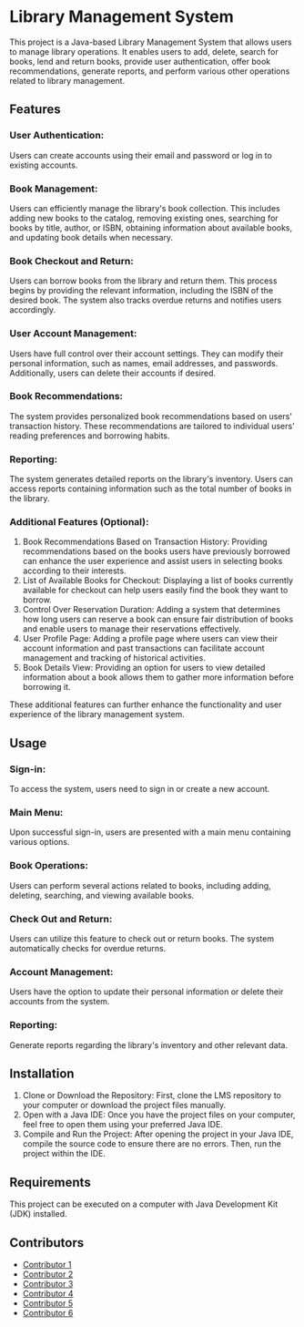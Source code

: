 # Library Management System

This project is a Java-based Library Management System that allows users to manage library operations. It enables users to add, delete, search for books, lend and return books, provide user authentication, offer book recommendations, generate reports, and perform various other operations related to library management.

## Features
### User Authentication:
Users can create accounts using their email and password or log in to existing accounts.

### Book Management:
Users can efficiently manage the library's book collection. This includes adding new books to the catalog, removing existing ones, searching for books by title, author, or ISBN, obtaining information about available books, and updating book details when necessary.

### Book Checkout and Return:
Users can borrow books from the library and return them. This process begins by providing the relevant information, including the ISBN of the desired book. The system also tracks overdue returns and notifies users accordingly.

### User Account Management:
Users have full control over their account settings. They can modify their personal information, such as names, email addresses, and passwords. Additionally, users can delete their accounts if desired.

### Book Recommendations:
The system provides personalized book recommendations based on users' transaction history. These recommendations are tailored to individual users' reading preferences and borrowing habits.

### Reporting:
The system generates detailed reports on the library's inventory. Users can access reports containing information such as the total number of books in the library.

### Additional Features (Optional):
1. Book Recommendations Based on Transaction History:
Providing recommendations based on the books users have previously borrowed can enhance the user experience and assist users in selecting books according to their interests.
2. List of Available Books for Checkout:
Displaying a list of books currently available for checkout can help users easily find the book they want to borrow.
3. Control Over Reservation Duration:
Adding a system that determines how long users can reserve a book can ensure fair distribution of books and enable users to manage their reservations effectively.
4. User Profile Page:
Adding a profile page where users can view their account information and past transactions can facilitate account management and tracking of historical activities.
5. Book Details View:
Providing an option for users to view detailed information about a book allows them to gather more information before borrowing it.

These additional features can further enhance the functionality and user experience of the library management system.

## Usage

### Sign-in: 
To access the system, users need to sign in or create a new account.

### Main Menu: 
Upon successful sign-in, users are presented with a main menu containing various options.

### Book Operations:
Users can perform several actions related to books, including adding, deleting, searching, and viewing available books.

### Check Out and Return:
Users can utilize this feature to check out or return books. The system automatically checks for overdue returns.

### Account Management:
Users have the option to update their personal information or delete their accounts from the system.

### Reporting:
Generate reports regarding the library's inventory and other relevant data.

## Installation

  1. Clone or Download the Repository: First, clone the LMS repository to your computer or download the project files manually.
  2. Open with a Java IDE: Once you have the project files on your computer, feel free to open them using your preferred Java IDE.
  3. Compile and Run the Project: After opening the project in your Java IDE, compile the source code to ensure there are no errors. Then, run the project within the IDE.

## Requirements

This project can be executed on a computer with Java Development Kit (JDK) installed.

## Contributors

- [Contributor 1](https://github.com/yncrahmet)
- [Contributor 2](https://github.com/gorkemiskeceli)
- [Contributor 3](https://github.com/Nehir0109)
- [Contributor 4](https://github.com/Orujhimaru)
- [Contributor 5](https://github.com/SerapKesk)
- [Contributor 6](https://github.com/HKalatas)
  
